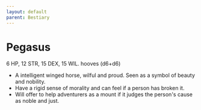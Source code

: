 ```yaml
---
layout: default
parent: Bestiary
---
```


# Pegasus

6 HP, 12 STR, 15 DEX, 15 WIL. hooves (d6+d6)

- A intelligent winged horse, wilful and proud. Seen as a symbol of beauty and nobility.
- Have a rigid sense of morality and can feel if a person has broken it.
- Will offer to help adventurers as a mount if it judges the person's cause as noble and just. 
